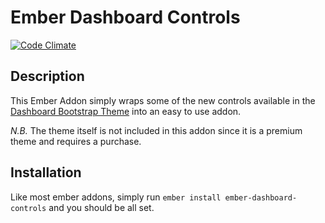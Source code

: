# Ember Dashboard Controls

[![Code Climate](https://codeclimate.com/github/BellGasp/ember-dashboard-controls/badges/gpa.svg)](https://codeclimate.com/github/BellGasp/ember-dashboard-controls)

## Description
This Ember Addon simply wraps some of the new controls available in the [Dashboard Bootstrap Theme](https://themes.getbootstrap.com/products/dashboard) into an easy to use addon.

_N.B._ The theme itself is not included in this addon since it is a premium theme and requires a purchase.

## Installation

Like most ember addons, simply run `ember install ember-dashboard-controls` and you should be all set.
